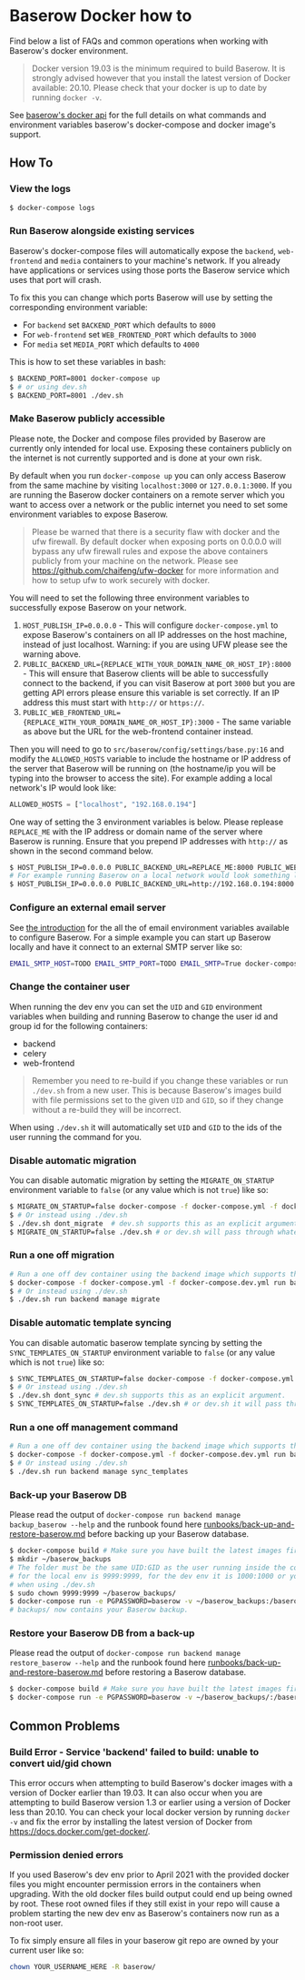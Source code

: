 # Baserow Docker how to

Find below a list of FAQs and common operations when working with Baserow's docker
environment.

> Docker version 19.03 is the minimum required to build Baserow. It is strongly
> advised however that you install the latest version of Docker available: 20.10.
> Please check that your docker is up to date by running `docker -v`.

See [baserow's docker api](../reference/baserow-docker-api.md) for the full details on
what commands and environment variables baserow's docker-compose and docker image's
support.

## How To

### View the logs

```bash
$ docker-compose logs 
```

### Run Baserow alongside existing services

Baserow's docker-compose files will automatically expose the `backend`, `web-frontend`
and `media` containers to your machine's network. If you already have applications or
services using those ports the Baserow service which uses that port will crash.

To fix this you can change which ports Baserow will use by setting the corresponding
environment variable:

- For `backend` set `BACKEND_PORT` which defaults to `8000`
- For `web-frontend` set `WEB_FRONTEND_PORT` which defaults to `3000`
- For `media` set `MEDIA_PORT` which defaults to `4000`

This is how to set these variables in bash:

```bash
$ BACKEND_PORT=8001 docker-compose up 
$ # or using dev.sh
$ BACKEND_PORT=8001 ./dev.sh
```

### Make Baserow publicly accessible

Please note, the Docker and compose files provided by Baserow are currently only
intended for local use. Exposing these containers publicly on the internet is not 
currently supported and is done at your own risk.

By default when you run `docker-compose up` you can only access Baserow from the same
machine by visiting `localhost:3000` or `127.0.0.1:3000`. If you are running the Baserow
docker containers on a remote server which you want to access over a network or the
public internet you need to set some environment variables to expose Baserow. 

> Please be warned that there is a security flaw with docker and the ufw firewall.
> By default docker when exposing ports on 0.0.0.0 will bypass any ufw firewall rules
> and expose the above containers publicly from your machine on the network. Please see
> https://github.com/chaifeng/ufw-docker for more information and how to setup ufw to
> work securely with docker.

You will need to set the following three environment variables to successfully expose
Baserow on your network.

1. `HOST_PUBLISH_IP=0.0.0.0` - This will configure `docker-compose.yml` to expose
   Baserow's containers on all IP addresses on the host machine, instead of just
   localhost. Warning: if you are using UFW please see the warning above.
2. `PUBLIC_BACKEND_URL={REPLACE_WITH_YOUR_DOMAIN_NAME_OR_HOST_IP}:8000` - This will
   ensure that Baserow clients will be able to successfully connect to the backend,
   if you can visit Baserow at port `3000` but you are getting API errors please ensure
   this variable is set correctly. If an IP address this must start with `http://` or 
   `https://`.
3. `PUBLIC_WEB_FRONTEND_URL={REPLACE_WITH_YOUR_DOMAIN_NAME_OR_HOST_IP}:3000` - The same
   variable as above but the URL for the web-frontend container instead.
   
Then you will need to go to `src/baserow/config/settings/base.py:16` and modify the
`ALLOWED_HOSTS` variable to include the hostname or IP address of the server that 
Baserow will be running on (the hostname/ip you will be typing into the
browser to access the site). For example adding a local network's IP would look like:
```python
ALLOWED_HOSTS = ["localhost", "192.168.0.194"]
```
   
One way of setting the 3 environment variables is below. Please replease `REPLACE_ME` 
with the IP address or domain name of the server where Baserow is running. Ensure that 
you prepend IP addresses with `http://` as shown in the second command below.

```bash
$ HOST_PUBLISH_IP=0.0.0.0 PUBLIC_BACKEND_URL=REPLACE_ME:8000 PUBLIC_WEB_FRONTEND_URL=REPLACE_ME:3000 docker-compose up --build
# For example running Baserow on a local network would look something like:
$ HOST_PUBLISH_IP=0.0.0.0 PUBLIC_BACKEND_URL=http://192.168.0.194:8000 PUBLIC_WEB_FRONTEND_URL=http://192.168.0.194:3000 docker-compose up --build
```

### Configure an external email server

See [the introduction](../getting-started/introduction.md) for the all the of email
environment variables available to configure Baserow. For a simple example you can start
up Baserow locally and have it connect to an external SMTP server like so:

```bash
EMAIL_SMTP_HOST=TODO EMAIL_SMTP_PORT=TODO EMAIL_SMTP=True docker-compose up
```

### Change the container user

When running the dev env you can set the `UID` and `GID` environment variables when
building and running Baserow to change the user id and group id for the following
containers:

- backend
- celery
- web-frontend

> Remember you need to re-build if you change these variables or run `./dev.sh` from a
> new user.
> This is because Baserow's images build with file permissions set to the
> given `UID` and `GID`, so if they change without a re-build they will be incorrect.

When using `./dev.sh` it will automatically set `UID` and `GID` to the ids of the user
running the command for you.

### Disable automatic migration

You can disable automatic migration by setting the `MIGRATE_ON_STARTUP` environment
variable to `false` (or any value which is not `true`) like so:

```bash
$ MIGRATE_ON_STARTUP=false docker-compose -f docker-compose.yml -f docker-compose.dev.yml up -d
$ # Or instead using ./dev.sh 
$ ./dev.sh dont_migrate  # dev.sh supports this as an explicit argument.
$ MIGRATE_ON_STARTUP=false ./dev.sh # or dev.sh will pass through whatever you have set. 
```

### Run a one off migration

```bash
# Run a one off dev container using the backend image which supports the "manage" command like so:
$ docker-compose -f docker-compose.yml -f docker-compose.dev.yml run backend manage migrate
$ # Or instead using ./dev.sh 
$ ./dev.sh run backend manage migrate
```

### Disable automatic template syncing

You can disable automatic baserow template syncing by setting the
`SYNC_TEMPLATES_ON_STARTUP` environment variable to `false` (or any value which is
not `true`) like so:

```bash
$ SYNC_TEMPLATES_ON_STARTUP=false docker-compose -f docker-compose.yml -f docker-compose.dev.yml up -d
$ # Or instead using ./dev.sh 
$ ./dev.sh dont_sync # dev.sh supports this as an explicit argument.
$ SYNC_TEMPLATES_ON_STARTUP=false ./dev.sh # or dev.sh it will pass through whatever you have set. 
```

### Run a one off management command

```bash
# Run a one off dev container using the backend image which supports the "manage" command like so:
$ docker-compose -f docker-compose.yml -f docker-compose.dev.yml run backend manage sync_templates 
$ # Or instead using ./dev.sh 
$ ./dev.sh run backend manage sync_templates 
```

### Back-up your Baserow DB

Please read the output of `docker-compose run backend manage backup_baserow --help` and
the runbook found here [runbooks/back-up-and-restore-baserow.md](https://gitlab.com/bramw/baserow/-/blob/develop/docs/runbooks/back-up-and-restore-baserow.md.md)
before backing up your Baserow database. 

```bash
$ docker-compose build # Make sure you have built the latest images first
$ mkdir ~/baserow_backups
# The folder must be the same UID:GID as the user running inside the container, which
# for the local env is 9999:9999, for the dev env it is 1000:1000 or your own UID:GID
# when using ./dev.sh
$ sudo chown 9999:9999 ~/baserow_backups/ 
$ docker-compose run -e PGPASSWORD=baserow -v ~/baserow_backups:/baserow/backups backend manage backup_baserow -h db -d baserow -U baserow -f /baserow/backups/baserow_backup.tar.gz 
# backups/ now contains your Baserow backup.
```

### Restore your Baserow DB from a back-up

Please read the output of `docker-compose run backend manage restore_baserow --help` and
the runbook found here [runbooks/back-up-and-restore-baserow.md](https://gitlab.com/bramw/baserow/-/blob/develop/docs/runbooks/back-up-and-restore-baserow.md.md)
before restoring a Baserow database.

```bash
$ docker-compose build # Make sure you have built the latest images first
$ docker-compose run -e PGPASSWORD=baserow -v ~/baserow_backups/:/baserow/backups/ backend manage restore_baserow -h db -d baserow -U baserow -f /baserow/backups/baserow_backup.tar.gz
```

## Common Problems

### Build Error - Service 'backend' failed to build: unable to convert uid/gid chown

This error occurs when attempting to build Baserow's docker images with a version of
Docker earlier than 19.03. It can also occur when you are attempting to build Baserow
version 1.3 or earlier using a version of Docker less than 20.10. You can check your
local docker version by running `docker -v` and fix the error by installing the latest
version of Docker from https://docs.docker.com/get-docker/.

### Permission denied errors

If you used Baserow's dev env prior to April 2021 with the provided docker files you
might encounter permission errors in the containers when upgrading. With the old docker
files build output could end up being owned by root. These root owned files if they
still exist in your repo will cause a problem starting the new dev env as Baserow's
containers now run as a non-root user.

To fix simply ensure all files in your baserow git repo are owned by your current user
like so:

```bash
chown YOUR_USERNAME_HERE -R baserow/
```
